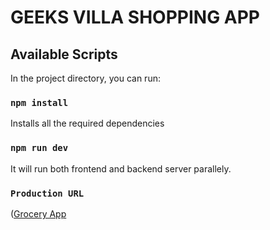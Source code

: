 # GEEKS VILLA SHOPPING APP

## Available Scripts

In the project directory, you can run:

### `npm install`

Installs all the required dependencies

### `npm run dev`

It will run both frontend and backend server parallely.

### `Production URL`
([Grocery App](https://groceryapl.herokuapp.com)